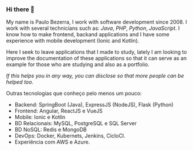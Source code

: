 ### Hi there 👋

My name is Paulo Bezerra, I work with software development since 2008. I work with several technicians such as: *Java*, *PHP*, *Python*, *JavaScript*. I know how to make frontend, backand applications and I have some experience with mobile development (Ionic and Kotlin).

Here I seek to leave applications that I made to study, lately I am looking to improve the documentation of these applications so that it can serve as an example for those who are studying and also as a portfolio.

*If this helps you in any way, you can disclose so that more people can be helped too.*

Outras tecnologias que conheço pelo menos um pouco:
* Backend: SpringBoot (Java), ExpressJS (NodeJS), Flask (Python)
* Frontend: Angular, ReactJS e VueJS
* Mobile: Ionic e Kotlin
* BD Relacionais: MySQL, PostgreSQL e SQL Server
* BD NoSQL: Redis e MongoDB
* DevOps: Docker, Kubernets, Jenkins, CicloCI.
* Experiência com AWS e Azure.
